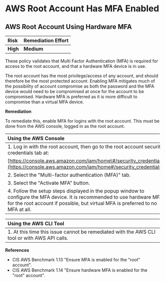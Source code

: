 # AWS Root Account Has MFA Enabled

## AWS Root Account Using Hardware MFA

| Risk     | Remediation Effort |
| :------- | :----------------- |
| **High** | **Medium**         |

These policy validates that Multi Factor Authentication \(MFA\) is required for access to the root account, and that a hardware MFA device is in use.

The root account has the most privilege/access of any account, and should therefore be the most protected account. Enabling MFA mitigates much of the possibility of account compromise as both the password and the MFA device would need to be compromised at once for the account to be compromised. Hardware MFA is preferred as it is more difficult to compromise than a virtual MFA device.

**Remediation**

To remediate this, enable MFA for logins with the root account. This must be done from the AWS console, logged in as the root account.

| Using the AWS Console                                                                                                                                                                                       |
| :---------------------------------------------------------------------------------------------------------------------------------------------------------------------------------------------------------- |
| 1. Log in with the root account, then go to the root account security credentials tab at:                                                                                                                   |
| [https://console.aws.amazon.com/iam/home\#/security_credentials](https://console.aws.amazon.com/iam/home#/security_credentials)                                                                             |
| 2. Select the "Multi-factor authentication \(MFA\)" tab.                                                                                                                                                    |
| 3. Select the "Activate MFA" button.                                                                                                                                                                        |
| 4. Follow the setup steps displayed in the popup window to configure the MFA device. It is recommended to use hardware MFA for the root account if possible, but virtual MFA is preferred to no MFA at all. |

| Using the AWS CLI Tool                                                                       |
| :------------------------------------------------------------------------------------------- |
| 1. At this time this issue cannot be remediated with the AWS CLI tool or with AWS API calls. |

**References**

- CIS AWS Benchmark 1.13 "Ensure MFA is enabled for the "root" account".
- CIS AWS Benchmark 1.14 "Ensure hardware MFA is enabled for the "root" account".
